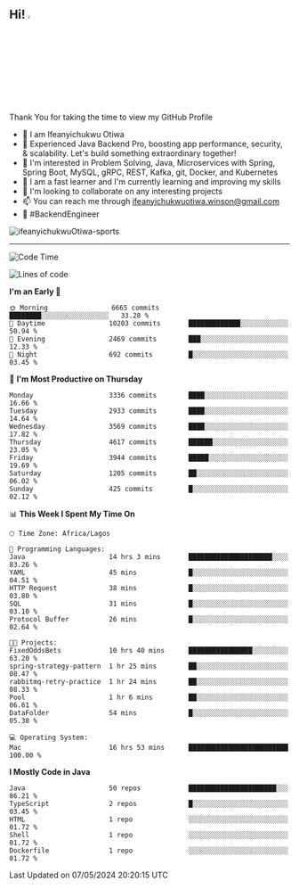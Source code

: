 <!-- BLOG-POST-LIST:START --><!-- BLOG-POST-LIST:END -->

## Hi! <img src="https://media.giphy.com/media/hvRJCLFzcasrR4ia7z/giphy.gif" width="4%"> 

Thank You for taking the time to view my GitHub Profile

- 👋 I am Ifeanyichukwu Otiwa
- 🚀 Experienced Java Backend Pro, boosting app performance, security, & scalability. Let's build something extraordinary together!
- 👀 I'm interested in Problem Solving, Java, Microservices with Spring, Spring Boot, MySQL, gRPC, REST, Kafka, git, Docker, and Kubernetes
- 🌱 I am a fast learner and I'm currently learning and improving my skills
- 💞️ I'm looking to collaborate on any interesting projects
- 📫 You can reach me through ifeanyichukwuotiwa.winson@gmail.com
- 🚀 #BackendEngineer

<p align="left" marginTop="10px"> <img src="https://komarev.com/ghpvc/?username=ifeanyichukwuOtiwa-sports&label=Profile%20views&color=0e75b6&style=for-the-badge" alt="ifeanyichukwuOtiwa-sports" /> </p>

***

<!--START_SECTION:waka-->
![Code Time](http://img.shields.io/badge/Code%20Time-2%2C481%20hrs%2013%20mins-blue)

![Lines of code](https://img.shields.io/badge/From%20Hello%20World%20I%27ve%20Written-5.3%20million%20lines%20of%20code-blue)

**I'm an Early 🐤** 

```text
🌞 Morning                6665 commits        ████████░░░░░░░░░░░░░░░░░   33.28 % 
🌆 Daytime                10203 commits       █████████████░░░░░░░░░░░░   50.94 % 
🌃 Evening                2469 commits        ███░░░░░░░░░░░░░░░░░░░░░░   12.33 % 
🌙 Night                  692 commits         █░░░░░░░░░░░░░░░░░░░░░░░░   03.45 % 
```
📅 **I'm Most Productive on Thursday** 

```text
Monday                   3336 commits        ████░░░░░░░░░░░░░░░░░░░░░   16.66 % 
Tuesday                  2933 commits        ████░░░░░░░░░░░░░░░░░░░░░   14.64 % 
Wednesday                3569 commits        ████░░░░░░░░░░░░░░░░░░░░░   17.82 % 
Thursday                 4617 commits        ██████░░░░░░░░░░░░░░░░░░░   23.05 % 
Friday                   3944 commits        █████░░░░░░░░░░░░░░░░░░░░   19.69 % 
Saturday                 1205 commits        ██░░░░░░░░░░░░░░░░░░░░░░░   06.02 % 
Sunday                   425 commits         █░░░░░░░░░░░░░░░░░░░░░░░░   02.12 % 
```


📊 **This Week I Spent My Time On** 

```text
🕑︎ Time Zone: Africa/Lagos

💬 Programming Languages: 
Java                     14 hrs 3 mins       █████████████████████░░░░   83.26 % 
YAML                     45 mins             █░░░░░░░░░░░░░░░░░░░░░░░░   04.51 % 
HTTP Request             38 mins             █░░░░░░░░░░░░░░░░░░░░░░░░   03.80 % 
SQL                      31 mins             █░░░░░░░░░░░░░░░░░░░░░░░░   03.10 % 
Protocol Buffer          26 mins             █░░░░░░░░░░░░░░░░░░░░░░░░   02.64 % 

🐱‍💻 Projects: 
FixedOddsBets            10 hrs 40 mins      ████████████████░░░░░░░░░   63.20 % 
spring-strategy-pattern  1 hr 25 mins        ██░░░░░░░░░░░░░░░░░░░░░░░   08.47 % 
rabbitmq-retry-practice  1 hr 24 mins        ██░░░░░░░░░░░░░░░░░░░░░░░   08.33 % 
Pool                     1 hr 6 mins         ██░░░░░░░░░░░░░░░░░░░░░░░   06.61 % 
DataFolder               54 mins             █░░░░░░░░░░░░░░░░░░░░░░░░   05.38 % 

💻 Operating System: 
Mac                      16 hrs 53 mins      █████████████████████████   100.00 % 
```

**I Mostly Code in Java** 

```text
Java                     50 repos            ██████████████████████░░░   86.21 % 
TypeScript               2 repos             █░░░░░░░░░░░░░░░░░░░░░░░░   03.45 % 
HTML                     1 repo              ░░░░░░░░░░░░░░░░░░░░░░░░░   01.72 % 
Shell                    1 repo              ░░░░░░░░░░░░░░░░░░░░░░░░░   01.72 % 
Dockerfile               1 repo              ░░░░░░░░░░░░░░░░░░░░░░░░░   01.72 % 
```




 Last Updated on 07/05/2024 20:20:15 UTC
<!--END_SECTION:waka-->

<!--
<p align="center">
![trophy](https://github-profile-trophy.vercel.app/?username=ifeanyichukwuOtiwa-sports&theme=onedark) (https://github.com/ryo-ma/github-profile-trophy)
</p>
-->

<!---
ifeanyi-otiwa/ifeanyi-otiwa is a ✨ special ✨ repository because its `README.md` (this file) appears on your GitHub profile.
You can click the Preview link to take a look at your changes.
--->

